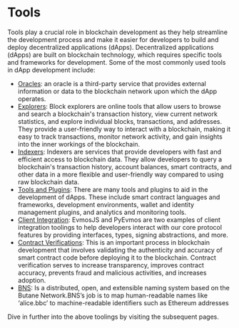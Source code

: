 # Tools

Tools play a crucial role in blockchain development as they help streamline the development process and make it easier
for developers to build and deploy decentralized applications (dApps). Decentralized applications (dApps) are built on
blockchain technology, which requires specific tools and frameworks for development. Some of the most commonly used tools
 in dApp development include:

- [Oracles](./oracles.md): an oracle is a third-party service that provides external information or data to the blockchain
network upon which the dApp operates.
- [Explorers](./explorers.md): Block explorers are online tools that allow users to browse and search a blockchain's
transaction history, view current network statistics, and explore individual blocks, transactions, and addresses. They
provide a user-friendly way to interact with a blockchain, making it easy to track transactions, monitor network
activity, and gain insights into the inner workings of the blockchain.
- [Indexers](./indexers.md): Indexers are services that provide developers with fast and efficient access to blockchain data.
They allow developers to query a blockchain's transaction history, account balances, smart contracts, and other data
in a more flexible and user-friendly way compared to using raw blockchain data.
- [Tools and Plugins](./tools-plugins.md): There are many tools and plugins to aid in the development of dApps. These include
smart contract languages and frameworks, development environments, wallet and identity management plugins, and analytics
and monitoring tools.
- [Client Integration](./client-integrations.md): EvmosJS and PyEvmos are two examples of client integration toolings to
help developers interact with our core protocol features by providing interfaces, types, signing abstractions, and more.
- [Contract Verifications](./contract-verifications.md): This is an important process in blockchain development that
involves validating the authenticity and accuracy of smart contract code before deploying it to the blockchain. Contract
verification serves to increase transparency, improves contract accuracy, prevents fraud and malicious activities,
and increases adoption.
- [BNS](./butane-name-service.md): Is a distributed, open, and extensible naming system based on the Butane Network.BNS’s job is to map human-readable names like ‘alice.bbc’ to machine-readable identifiers such as Ethereum addresses

Dive in further into the above toolings by visiting the subsequent pages.
